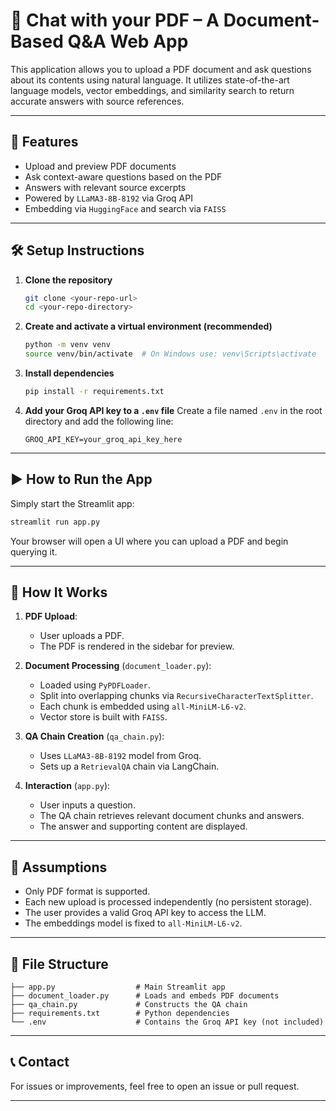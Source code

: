 # 📄 Chat with your PDF – A Document-Based Q&A Web App

This application allows you to upload a PDF document and ask questions about its contents using natural language. It utilizes state-of-the-art language models, vector embeddings, and similarity search to return accurate answers with source references.

---

## 🚀 Features

- Upload and preview PDF documents
- Ask context-aware questions based on the PDF
- Answers with relevant source excerpts
- Powered by `LLaMA3-8B-8192` via Groq API
- Embedding via `HuggingFace` and search via `FAISS`

---

## 🛠️ Setup Instructions

1. **Clone the repository**
   ```bash
   git clone <your-repo-url>
   cd <your-repo-directory>
   ```

2. **Create and activate a virtual environment (recommended)**
   ```bash
   python -m venv venv
   source venv/bin/activate  # On Windows use: venv\Scripts\activate
   ```

3. **Install dependencies**
   ```bash
   pip install -r requirements.txt
   ```

4. **Add your Groq API key to a `.env` file**
   Create a file named `.env` in the root directory and add the following line:
   ```
   GROQ_API_KEY=your_groq_api_key_here
   ```

---

## ▶️ How to Run the App

Simply start the Streamlit app:

```bash
streamlit run app.py
```

Your browser will open a UI where you can upload a PDF and begin querying it.

---

## 🧠 How It Works

1. **PDF Upload**:
   - User uploads a PDF.
   - The PDF is rendered in the sidebar for preview.

2. **Document Processing** (`document_loader.py`):
   - Loaded using `PyPDFLoader`.
   - Split into overlapping chunks via `RecursiveCharacterTextSplitter`.
   - Each chunk is embedded using `all-MiniLM-L6-v2`.
   - Vector store is built with `FAISS`.

3. **QA Chain Creation** (`qa_chain.py`):
   - Uses `LLaMA3-8B-8192` model from Groq.
   - Sets up a `RetrievalQA` chain via LangChain.

4. **Interaction** (`app.py`):
   - User inputs a question.
   - The QA chain retrieves relevant document chunks and answers.
   - The answer and supporting content are displayed.

---

## 📌 Assumptions

- Only PDF format is supported.
- Each new upload is processed independently (no persistent storage).
- The user provides a valid Groq API key to access the LLM.
- The embeddings model is fixed to `all-MiniLM-L6-v2`.

---

## 📁 File Structure

```
├── app.py                  # Main Streamlit app
├── document_loader.py      # Loads and embeds PDF documents
├── qa_chain.py             # Constructs the QA chain
├── requirements.txt        # Python dependencies
└── .env                    # Contains the Groq API key (not included)
```

---

## 📞 Contact

For issues or improvements, feel free to open an issue or pull request.

---